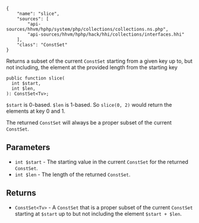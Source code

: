 ``` yamlmeta
{
    "name": "slice",
    "sources": [
        "api-sources/hhvm/hphp/system/php/collections/collections.ns.php",
        "api-sources/hhvm/hphp/hack/hhi/collections/interfaces.hhi"
    ],
    "class": "ConstSet"
}
```




Returns a subset of the current ` ConstSet ` starting from a given key up
to, but not including, the element at the provided length from the
starting key




``` Hack
public function slice(
  int $start,
  int $len,
): ConstSet<Tv>;
```




` $start ` is 0-based. `` $len `` is 1-based. So ``` slice(0, 2) ``` would return the
elements at key 0 and 1.




The returned ` ConstSet ` will always be a proper subset of the current
`` ConstSet ``.




## Parameters




+ ` int $start ` - The starting value in the current `` ConstSet `` for the
  returned ``` ConstSet ```.
+ ` int $len ` - The length of the returned `` ConstSet ``.




## Returns




* ` ConstSet<Tv> ` - A `` ConstSet `` that is a proper subset of the current ``` ConstSet ```
  starting at ```` $start ```` up to but not including the element
  ````` $start + $len `````.
<!-- HHAPIDOC -->
